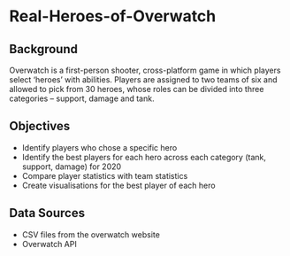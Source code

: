 # Real-Heroes-of-Overwatch

## Background 
Overwatch is a first-person shooter, cross-platform game in which players select ‘heroes’ with abilities. Players are assigned to two teams of six and allowed to pick from 30 heroes, whose roles can be divided into three categories – support, damage and tank. 

## Objectives
-	Identify players who chose a specific hero
-	Identify the best players for each hero across each category (tank, support, damage) for 2020
-	Compare player statistics with team statistics
-	Create visualisations for the best player of each hero

## Data Sources
-	CSV files from the overwatch website 
-	Overwatch API 
